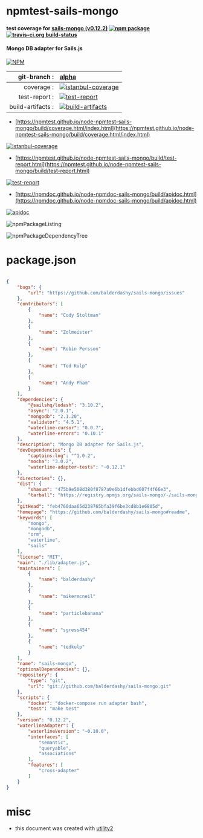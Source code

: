 # npmtest-sails-mongo

#### test coverage for  [sails-mongo (v0.12.2)](https://github.com/balderdashy/sails-mongo#readme)  [![npm package](https://img.shields.io/npm/v/npmtest-sails-mongo.svg?style=flat-square)](https://www.npmjs.org/package/npmtest-sails-mongo) [![travis-ci.org build-status](https://api.travis-ci.org/npmtest/node-npmtest-sails-mongo.svg)](https://travis-ci.org/npmtest/node-npmtest-sails-mongo)

#### Mongo DB adapter for Sails.js

[![NPM](https://nodei.co/npm/sails-mongo.png?downloads=true&downloadRank=true&stars=true)](https://www.npmjs.com/package/sails-mongo)

| git-branch : | [alpha](https://github.com/npmtest/node-npmtest-sails-mongo/tree/alpha)|
|--:|:--|
| coverage : | [![istanbul-coverage](https://npmtest.github.io/node-npmtest-sails-mongo/build/coverage.badge.svg)](https://npmtest.github.io/node-npmtest-sails-mongo/build/coverage.html/index.html)|
| test-report : | [![test-report](https://npmtest.github.io/node-npmtest-sails-mongo/build/test-report.badge.svg)](https://npmtest.github.io/node-npmtest-sails-mongo/build/test-report.html)|
| build-artifacts : | [![build-artifacts](https://npmtest.github.io/node-npmtest-sails-mongo/glyphicons_144_folder_open.png)](https://github.com/npmtest/node-npmtest-sails-mongo/tree/gh-pages/build)|

- [https://npmtest.github.io/node-npmtest-sails-mongo/build/coverage.html/index.html](https://npmtest.github.io/node-npmtest-sails-mongo/build/coverage.html/index.html)

[![istanbul-coverage](https://npmtest.github.io/node-npmtest-sails-mongo/build/screenCapture.buildCi.browser.%252Ftmp%252Fbuild%252Fcoverage.lib.html.png)](https://npmtest.github.io/node-npmtest-sails-mongo/build/coverage.html/index.html)

- [https://npmtest.github.io/node-npmtest-sails-mongo/build/test-report.html](https://npmtest.github.io/node-npmtest-sails-mongo/build/test-report.html)

[![test-report](https://npmtest.github.io/node-npmtest-sails-mongo/build/screenCapture.buildCi.browser.%252Ftmp%252Fbuild%252Ftest-report.html.png)](https://npmtest.github.io/node-npmtest-sails-mongo/build/test-report.html)

- [https://npmdoc.github.io/node-npmdoc-sails-mongo/build/apidoc.html](https://npmdoc.github.io/node-npmdoc-sails-mongo/build/apidoc.html)

[![apidoc](https://npmdoc.github.io/node-npmdoc-sails-mongo/build/screenCapture.buildCi.browser.%252Ftmp%252Fbuild%252Fapidoc.html.png)](https://npmdoc.github.io/node-npmdoc-sails-mongo/build/apidoc.html)

![npmPackageListing](https://npmtest.github.io/node-npmtest-sails-mongo/build/screenCapture.npmPackageListing.svg)

![npmPackageDependencyTree](https://npmtest.github.io/node-npmtest-sails-mongo/build/screenCapture.npmPackageDependencyTree.svg)



# package.json

```json

{
    "bugs": {
        "url": "https://github.com/balderdashy/sails-mongo/issues"
    },
    "contributors": [
        {
            "name": "Cody Stoltman"
        },
        {
            "name": "Zolmeister"
        },
        {
            "name": "Robin Persson"
        },
        {
            "name": "Ted Kulp"
        },
        {
            "name": "Andy Pham"
        }
    ],
    "dependencies": {
        "@sailshq/lodash": "3.10.2",
        "async": "2.0.1",
        "mongodb": "2.1.20",
        "validator": "4.5.1",
        "waterline-cursor": "0.0.7",
        "waterline-errors": "0.10.1"
    },
    "description": "Mongo DB adapter for Sails.js",
    "devDependencies": {
        "captains-log": "^1.0.2",
        "mocha": "3.0.2",
        "waterline-adapter-tests": "~0.12.1"
    },
    "directories": {},
    "dist": {
        "shasum": "475b9e508d380f8787a0e6b1dfebbd607f4f66e3",
        "tarball": "https://registry.npmjs.org/sails-mongo/-/sails-mongo-0.12.2.tgz"
    },
    "gitHead": "feb4760daa65d238765bfa39f6be3cd8b1e6805d",
    "homepage": "https://github.com/balderdashy/sails-mongo#readme",
    "keywords": [
        "mongo",
        "mongodb",
        "orm",
        "waterline",
        "sails"
    ],
    "license": "MIT",
    "main": "./lib/adapter.js",
    "maintainers": [
        {
            "name": "balderdashy"
        },
        {
            "name": "mikermcneil"
        },
        {
            "name": "particlebanana"
        },
        {
            "name": "sgress454"
        },
        {
            "name": "tedkulp"
        }
    ],
    "name": "sails-mongo",
    "optionalDependencies": {},
    "repository": {
        "type": "git",
        "url": "git://github.com/balderdashy/sails-mongo.git"
    },
    "scripts": {
        "docker": "docker-compose run adapter bash",
        "test": "make test"
    },
    "version": "0.12.2",
    "waterlineAdapter": {
        "waterlineVersion": "~0.10.0",
        "interfaces": [
            "semantic",
            "queryable",
            "associations"
        ],
        "features": [
            "cross-adapter"
        ]
    }
}
```



# misc
- this document was created with [utility2](https://github.com/kaizhu256/node-utility2)
